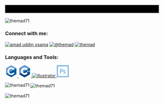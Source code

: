 

<img aligh="right" alt="coding" width=1500 src="https://github.com/THEmad71/THEmad71/blob/main/result.gif">
<p align="left"> <img src="https://komarev.com/ghpvc/?username=themad71&label=Profile%20views&color=0e75b6&style=flat" alt="themad71" /> </p>

<h3 align="left">Connect with me:</h3>
<p align="left">
<a href="https://fb.com/amad uddin osama" target="blank"><img align="center" src="https://raw.githubusercontent.com/rahuldkjain/github-profile-readme-generator/master/src/images/icons/Social/facebook.svg" alt="amad uddin osama" height="30" width="40" /></a>
<a href="https://www.hackerrank.com/@themad" target="blank"><img align="center" src="https://raw.githubusercontent.com/rahuldkjain/github-profile-readme-generator/master/src/images/icons/Social/hackerrank.svg" alt="@themad" height="30" width="40" /></a>
<a href="https://codeforces.com/profile/themad" target="blank"><img align="center" src="https://raw.githubusercontent.com/rahuldkjain/github-profile-readme-generator/master/src/images/icons/Social/codeforces.svg" alt="themad" height="30" width="40" /></a>
</p>

<h3 align="left">Languages and Tools:</h3>
<p align="left"> <a href="https://www.cprogramming.com/" target="_blank" rel="noreferrer"> <img src="https://raw.githubusercontent.com/devicons/devicon/master/icons/c/c-original.svg" alt="c" width="40" height="40"/> </a> <a href="https://www.w3schools.com/cpp/" target="_blank" rel="noreferrer"> <img src="https://raw.githubusercontent.com/devicons/devicon/master/icons/cplusplus/cplusplus-original.svg" alt="cplusplus" width="40" height="40"/> </a> <a href="https://www.adobe.com/in/products/illustrator.html" target="_blank" rel="noreferrer"> <img src="https://www.vectorlogo.zone/logos/adobe_illustrator/adobe_illustrator-icon.svg" alt="illustrator" width="40" height="40"/> </a> <a href="https://www.photoshop.com/en" target="_blank" rel="noreferrer"> <img src="https://raw.githubusercontent.com/devicons/devicon/master/icons/photoshop/photoshop-line.svg" alt="photoshop" width="40" height="40"/> </a> </p>

<p><img align="left" src="https://github-readme-stats.vercel.app/api/top-langs?username=themad71&show_icons=true&locale=en&layout=compact" alt="themad71" /></p>

<p>&nbsp;<img align="center" src="https://github-readme-stats.vercel.app/api?username=themad71&show_icons=true&locale=en" alt="themad71" /></p>

<p><img align="center" src="https://github-readme-streak-stats.herokuapp.com/?user=themad71&" alt="themad71" /></p>

